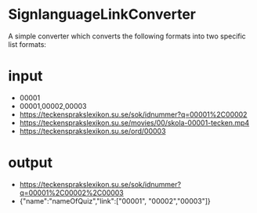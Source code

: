 # SignlanguageLinkConverter

A simple converter which converts the following formats into two specific list formats:
# input
- 00001
- 00001,00002,00003
- https://teckensprakslexikon.su.se/sok/idnummer?q=00001%2C00002
- https://teckensprakslexikon.su.se/movies/00/skola-00001-tecken.mp4
- https://teckensprakslexikon.su.se/ord/00003

# output
- https://teckensprakslexikon.su.se/sok/idnummer?q=00001%2C00002%2C00003  
- {"name":"nameOfQuiz","link":["00001", "00002","00003"]}
